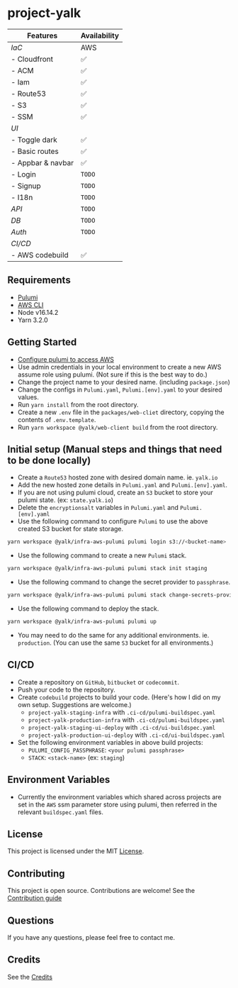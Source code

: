 # project-yalk

| Features | Availability |
|---|---|
| *IaC* | AWS |
| - Cloudfront | ✅ |
| - ACM | ✅ |
| - Iam | ✅ |
| - Route53 | ✅ |
| - S3 | ✅ |
| - SSM | ✅ |
| *UI* |  |
| - Toggle dark | ✅ |
| - Basic routes | ✅ |
| - Appbar & navbar | ✅ |
| - Login | `TODO` |
| - Signup | `TODO` |
| - I18n | `TODO` |
| *API* | `TODO` |
| *DB* | `TODO` |
| *Auth* | `TODO` |
| *CI/CD* |  |
| - AWS codebuild |  ✅ |

## Requirements

- [Pulumi](https://www.pulumi.com/docs/get-started/install)
- [AWS CLI](https://docs.aws.amazon.com/cli/latest/userguide/getting-started-install.html)
- Node v16.14.2
- Yarn 3.2.0

## Getting Started

- [Configure pulumi to access AWS](https://www.pulumi.com/docs/get-started/aws/begin/#configure-pulumi-to-access-your-aws-account)
- Use admin credentials in your local environment to create a new AWS assume role using pulumi. (Not sure if this is the best way to do.)
- Change the project name to your desired name. (including `package.json`)
- Change the configs in `Pulumi.yaml`, `Pulumi.[env].yaml` to your desired values.
- Run `yarn install` from the root directory.
- Create a new `.env` file in the `packages/web-cliet` directory, copying the contents of `.env.template`.
- Run `yarn workspace @yalk/web-client build` from the root directory.

## Initial setup (Manual steps and things that need to be done locally)

- Create a `Route53` hosted zone with desired domain name. ie. `yalk.io`
- Add the new hosted zone details in `Pulumi.yaml` and `Pulumi.[env].yaml`.
- If you are not using pulumi cloud, create an `S3` bucket to store your pulumi state. (ex: `state.yalk.io`)
- Delete the `encryptionsalt` variables in `Pulumi.yaml` and `Pulumi.[env].yaml`
- Use the following command to configure `Pulumi` to use the above created S3 bucket for state storage.

```sh
yarn workspace @yalk/infra-aws-pulumi pulumi login s3://<bucket-name>
```

- Use the following command to create a new `Pulumi` stack.

```sh
yarn workspace @yalk/infra-aws-pulumi pulumi stack init staging
```

- Use the following command to change the secret provider to `passphrase`.

```sh
yarn workspace @yalk/infra-aws-pulumi pulumi stack change-secrets-provider passphrase
```

- Use the following command to deploy the stack.

```sh
yarn workspace @yalk/infra-aws-pulumi pulumi up
```

- You may need to do the same for any additional environments. ie. `production`. (You can use the same `S3` bucket for all environments.)

## CI/CD

- Create a repository on `GitHub`, `bitbucket` or `codecommit`.
- Push your code to the repository.
- Create `codebuild` projects to build your code. (Here's how I did on my own setup. Suggestions are welcome.)
  - `project-yalk-staging-infra` with `.ci-cd/pulumi-buildspec.yaml`
  - `project-yalk-production-infra` with `.ci-cd/pulumi-buildspec.yaml`
  - `project-yalk-staging-ui-deploy` with `.ci-cd/ui-buildspec.yaml`
  - `project-yalk-production-ui-deploy` with `.ci-cd/ui-buildspec.yaml`
- Set the following environment variables in above build projects:
  - `PULUMI_CONFIG_PASSPHRASE`: `<your pulumi passphrase>`
  - `STACK`: `<stack-name>` (ex: `staging`)

## Environment Variables

- Currently the environment variables which shared across projects are set in the `AWS` ssm parameter store using pulumi, then referred in the relevant `buildspec.yaml` files.

## License

This project is licensed under the MIT [License](LICENSE.md).

## Contributing

This project is open source. Contributions are welcome!
See the [Contribution guide](CONTRIBUTING.md)
## Questions

If you have any questions, please feel free to contact me.
## Credits

See the [Credits](CREDITS.md)
